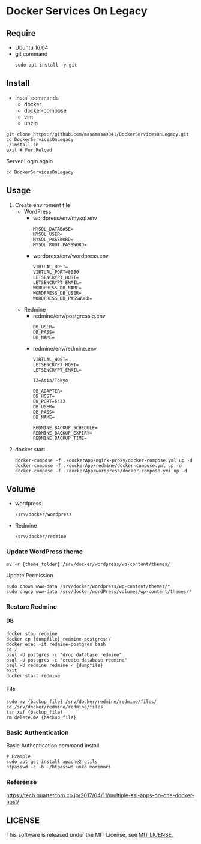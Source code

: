 # Docker Services On Legacy

## Require

- Ubuntu 16.04
- git command
    ```shell
    sudo apt install -y git
    ```

## Install

- Install commands
    - docker
    - docker-compose
    - vim
    - unzip

```shell
git clone https://github.com/masamasa9841/DockerServicesOnLegacy.git 
cd DockerServicesOnLegacy
./install.sh
exit # For Reload
```

Server Login again

```shell
cd DockerServicesOnLegacy
```

## Usage

1. Create enviroment file
    - WordPress
        - wordpress/env/mysql.env
            ```text
            MYSQL_DATABASE=
            MYSQL_USER=
            MYSQL_PASSWORD=
            MYSQL_ROOT_PASSWORD=
            ```
        - wordpress/env/wordpress.env
            ```text
            VIRTUAL_HOST=
            VIRTUAL_PORT=8080
            LETSENCRYPT_HOST=
            LETSENCRYPT_EMAIL=
            WORDPRESS_DB_NAME=
            WORDPRESS_DB_USER=
            WORDPRESS_DB_PASSWORD=
            ```
    - Redmine
        - redmine/env/postgresslq.env
            ```text
            DB_USER=
            DB_PASS=
            DB_NAME=
            ```
        - redmine/env/redmine.env
            ```text
            VIRTUAL_HOST=
            LETSENCRYPT_HOST=
            LETSENCRYPT_EMAIL=

            TZ=Asia/Tokyo

            DB_ADAPTER=
            DB_HOST=
            DB_PORT=5432
            DB_USER=
            DB_PASS=
            DB_NAME=

            REDMINE_BACKUP_SCHEDULE=
            REDMINE_BACKUP_EXPIRY=
            REDMINE_BACKUP_TIME=
            ```
1. docker start
    ```shell
    docker-compose -f ./dockerApp/nginx-proxy/docker-compose.yml up -d
    docker-compose -f ./dockerApp/redmine/docker-compose.yml up -d
    docker-compose -f ./dockerApp/wordpress/docker-compose.yml up -d
    ```

## Volume

- wordpress
    ```text
    /srv/docker/wordpress
    ```
- Redmine
    ```text
    /srv/docker/redmine
    ```

### Update WordPress theme

```shell
mv -r {theme_folder} /srv/docker/wordpress/wp-content/themes/
```

Update Permission

```shell
sudo chown www-data /srv/docker/wordpress/wp-content/themes/*
sudo chgrp www-data /srv/docker/wordPress/volumes/wp-content/themes/*
```

### Restore Redmine

#### DB

```shell
docker stop redmine
docker cp {dumpfile} redmine-postgres:/
docker exec -it redmine-postgres bash
cd /
psql -U postgres -c "drop database redmine"
psql -U postgres -c "create database redmine"
psql -U redmine redmine < {dumpfile}
exit
docker start redmine
```

#### File

```shell
sudo mv {backup_file} /srv/docker/redmine/redmine/files/
cd /srv/docker/redmine/redmine/files
tar xvf {backup_file}
rm delete.me {backup_file}
```

### Basic Authentication

Basic Authentication command install

```shell
# Example
sudo apt-get install apache2-utils
htpasswd -c -b ./htpasswd unko morimori
```

### Referense

https://tech.quartetcom.co.jp/2017/04/11/multiple-ssl-apps-on-one-docker-host/

## LICENSE

This software is released under the MIT License, see [MIT LICENSE.](./LICENSE)